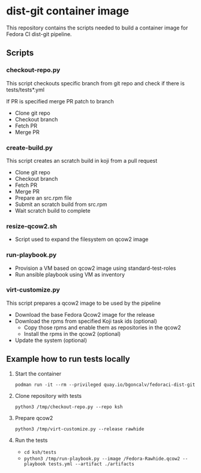 # dist-git container image

This repository contains the scripts needed to build a container image for Fedora CI dist-git pipeline.

## Scripts

### checkout-repo.py

This script checkouts specific branch from git repo and check if there is tests/tests*.yml

If PR is specified merge PR patch to branch

* Clone git repo
* Checkout branch
* Fetch PR
* Merge PR

### create-build.py

This script creates an scratch build in koji from a pull request

* Clone git repo
* Checkout branch
* Fetch PR
* Merge PR
* Prepare an src.rpm file
* Submit an scratch build from src.rpm
* Wait scratch build to complete

### resize-qcow2.sh

* Script used to expand the filesystem on qcow2 image

### run-playbook.py

* Provision a VM based on qcow2 image using standard-test-roles
* Run ansible playbook using VM as inventory

### virt-customize.py

This script prepares a qcow2 image to be used by the pipeline

* Download the base Fedora Qcow2 image for the release
* Download the rpms from specified Koji task ids (optional)
    * Copy those rpms and enable them as repositories in the qcow2
    * Install the rpms in the qcow2 (optional)
* Update the system (optional)

## Example how to run tests locally

1. Start the container

    `podman run -it --rm --privileged quay.io/bgoncalv/fedoraci-dist-git`

2. Clone repository with tests

    `python3 /tmp/checkout-repo.py --repo ksh`

3. Prepare qcow2

    `python3 /tmp/virt-customize.py --release rawhide`

4. Run the tests
    * `cd ksh/tests`
    * `python3 /tmp/run-playbook.py --image /Fedora-Rawhide.qcow2 --playbook tests.yml --artifact ./artifacts`
